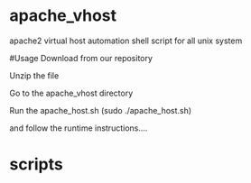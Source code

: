 # apache_vhost
apache2 virtual host automation shell script for all unix system



#Usage
Download from our repository 

Unzip the file

Go to the apache_vhost directory

Run the apache_host.sh 
  (sudo ./apache_host.sh)
  
and follow the runtime instructions....
# scripts
